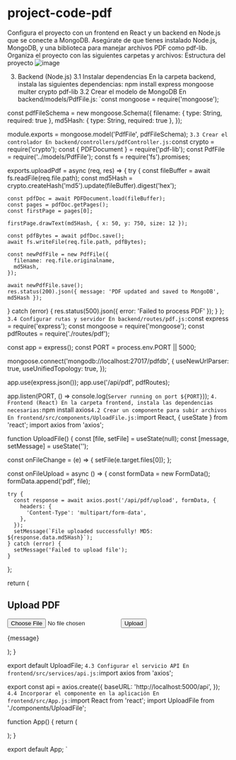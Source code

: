 # project-code-pdf
Configura el proyecto con un frontend en React y un backend en Node.js que se conecte a MongoDB. Asegúrate de que tienes instalado Node.js, MongoDB, y una biblioteca para manejar archivos PDF como pdf-lib.
Organiza el proyecto con las siguientes carpetas y archivos:
Estructura del proyecto
 ![image](https://github.com/user-attachments/assets/f0b69b17-01c8-491c-9fe7-dd83e3a1937b)

3. Backend (Node.js)
3.1 Instalar dependencias
En la carpeta backend, instala las siguientes dependencias:
npm install express mongoose multer crypto pdf-lib
3.2 Crear el modelo de MongoDB
En backend/models/PdfFile.js:
 `const mongoose = require('mongoose');

const pdfFileSchema = new mongoose.Schema({
  filename: { type: String, required: true },
  md5Hash: { type: String, required: true },
});

module.exports = mongoose.model('PdfFile', pdfFileSchema);
`
3.3 Crear el controlador
En backend/controllers/pdfController.js:
`const crypto = require('crypto');
const { PDFDocument } = require('pdf-lib');
const PdfFile = require('../models/PdfFile');
const fs = require('fs').promises;

exports.uploadPdf = async (req, res) => {
  try {
    const fileBuffer = await fs.readFile(req.file.path);
    const md5Hash = crypto.createHash('md5').update(fileBuffer).digest('hex');

    const pdfDoc = await PDFDocument.load(fileBuffer);
    const pages = pdfDoc.getPages();
    const firstPage = pages[0];

    firstPage.drawText(md5Hash, { x: 50, y: 750, size: 12 });

    const pdfBytes = await pdfDoc.save();
    await fs.writeFile(req.file.path, pdfBytes);

    const newPdfFile = new PdfFile({
      filename: req.file.originalname,
      md5Hash,
    });

    await newPdfFile.save();
    res.status(200).json({ message: 'PDF updated and saved to MongoDB', md5Hash });
  } catch (error) {
    res.status(500).json({ error: 'Failed to process PDF' });
  }
};
`
3.4 Configurar rutas y servidor
En backend/routes/pdf.js:
`const express = require('express');
const mongoose = require('mongoose');
const pdfRoutes = require('./routes/pdf');

const app = express();
const PORT = process.env.PORT || 5000;

mongoose.connect('mongodb://localhost:27017/pdfdb', {
  useNewUrlParser: true,
  useUnifiedTopology: true,
});

app.use(express.json());
app.use('/api/pdf', pdfRoutes);

app.listen(PORT, () => console.log(`Server running on port ${PORT}`));
`
4. Frontend (React)
En la carpeta frontend, instala las dependencias necesarias:
`npm install axios`
4.2 Crear un componente para subir archivos
En frontend/src/components/UploadFile.js:
`import React, { useState } from 'react';
import axios from 'axios';

function UploadFile() {
  const [file, setFile] = useState(null);
  const [message, setMessage] = useState('');

  const onFileChange = (e) => {
    setFile(e.target.files[0]);
  };

  const onFileUpload = async () => {
    const formData = new FormData();
    formData.append('pdf', file);

    try {
      const response = await axios.post('/api/pdf/upload', formData, {
        headers: {
          'Content-Type': 'multipart/form-data',
        },
      });
      setMessage(`File uploaded successfully! MD5: ${response.data.md5Hash}`);
    } catch (error) {
      setMessage('Failed to upload file');
    }
  };

  return (
    <div>
      <h2>Upload PDF</h2>
      <input type="file" onChange={onFileChange} />
      <button onClick={onFileUpload}>Upload</button>
      <p>{message}</p>
    </div>
  );
}

export default UploadFile;
`
4.3 Configurar el servicio API
En frontend/src/services/api.js:
`import axios from 'axios';

export const api = axios.create({
  baseURL: 'http://localhost:5000/api',
});
`
4.4 Incorporar el componente en la aplicación
En frontend/src/App.js:
`import React from 'react';
import UploadFile from './components/UploadFile';

function App() {
  return (
    <div>
      <UploadFile />
    </div>
  );
}

export default App;
`



